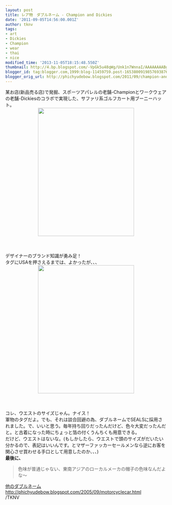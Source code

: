 ```yaml
---
layout: post
title: レア物　ダブルネーム - Champion and Dickies
date: '2011-09-05T14:56:00.001Z'
author: tknv
tags:
- art
- Dickies
- Champion
- wear
- thai
- nice
modified_time: '2013-11-05T18:15:48.550Z'
thumbnail: http://4.bp.blogspot.com/-VpGk5u48qWg/Unk1n7WnnaI/AAAAAAAABgo/7Ab5tjerh-I/s72-c/dick1.jpg
blogger_id: tag:blogger.com,1999:blog-11459759.post-1653800919857693876
blogger_orig_url: http://phichyudebow.blogspot.com/2011/09/champion-and-dickies.html
---
```


<div class="posterous_autopost">某お店(新品売る店)で発掘、スポーツアパレルの老舗-Championとワークウェアの老舗-Dickiesのコラボで実現した、サファリ系ゴルフカート用ブーニーハット。<br /><div class="separator" style="clear: both; text-align: center;"></div><div class="separator" style="clear: both; text-align: center;"><a href="http://4.bp.blogspot.com/-VpGk5u48qWg/Unk1n7WnnaI/AAAAAAAABgo/7Ab5tjerh-I/s1600/dick1.jpg" imageanchor="1" style="margin-left: 1em; margin-right: 1em;"><img border="0" src="http://4.bp.blogspot.com/-VpGk5u48qWg/Unk1n7WnnaI/AAAAAAAABgo/7Ab5tjerh-I/s1600/dick1.jpg" height="400" width="300" /></a></div><br /><br /><div class="p_embed p_image_embed"> </div><br />デザイナーのブランド知識が勇み足！<br />タグにUSAを押さえるまでは、よかったが、、、<br /><div class="separator" style="clear: both; text-align: center;"><a href="http://1.bp.blogspot.com/-25xuwAGGT4U/Unk1vVxt0mI/AAAAAAAABgw/IIjF7ox_nA4/s1600/dick2.jpg" imageanchor="1" style="margin-left: 1em; margin-right: 1em;"><img border="0" src="http://1.bp.blogspot.com/-25xuwAGGT4U/Unk1vVxt0mI/AAAAAAAABgw/IIjF7ox_nA4/s1600/dick2.jpg" height="400" width="300" /></a></div><br /><br /><div class="p_embed p_image_embed"> </div><br />コレ、ウエストのサイズじゃん。ナイス！<br />軍物のタグだよ。でも、それは談合回避の為、ダブルネームでSEALSに採用されました。で、いいと思う。毎年持ち回りだったんだけど、色々大変だったんだと。と古着になった時にちょっと箔の付くうんちくも用意できる。<br />だけど、ウエストはないな。(もしかしたら、ウエストで頭のサイズがだいたい分かるので、表記はいいんです。とマザーファッカーセールメンなら逆にお客を関心させ買わせる手口として用意したのか、、、)<br /><strong>最後に、</strong><br /><blockquote class="posterous_short_quote">色味が普通じゃない、東南アジアのローカルメーカの帽子の色味なんだよな〜</blockquote><a href="http://phichyudebow.blogspot.com/2005/09/motorcyclecar.html">他のダブルネーム</a><br /><a href="http://phichyudebow.blogspot.com/2005/09/motorcyclecar.html">http://phichyudebow.blogspot.com/2005/09/motorcyclecar.html</a><br /></div><div class="blogger-post-footer">/TKNV</div>